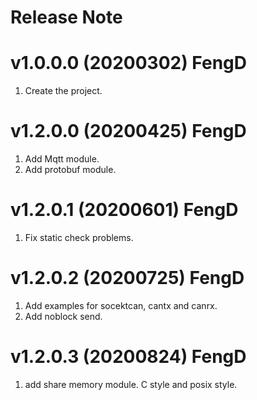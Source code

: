 # Release Note

# v1.0.0.0 (20200302) FengD
1. Create the project.

# v1.2.0.0 (20200425) FengD
1. Add Mqtt module.
2. Add protobuf module.

# v1.2.0.1 (20200601) FengD
1. Fix static check problems.

# v1.2.0.2 (20200725) FengD
1. Add examples for socektcan, cantx and canrx.
2. Add noblock send.

# v1.2.0.3 (20200824) FengD
1. add share memory module. C style and posix style.